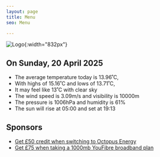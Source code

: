 ```yaml
---
layout: page
title: Menu
seo: Menu

---
```


![Logo](/images/logo.jpg){:width="832px"}

<!-- weather_marker starts -->
## On Sunday, 20 April 2025

- The average temperature today is 13.96˚C,
- With highs of 15.16˚C and lows of 13.71˚C,
- It may feel like 13˚C with clear sky
- The wind speed is 3.09m/s and visibility is 10000m
- The pressure is 1006hPa and humidity is 61%
- The sun will rise at 05:00 and set at 19:13

<!-- weather_marker ends -->

## Sponsors

- [Get £50 credit when switching to Octopus Energy](https://bit.ly/3oD1nnS)
- [Get £75 when taking a 1000mb YouFibre broadband plan](https://aklam.io/91zWhU?)



